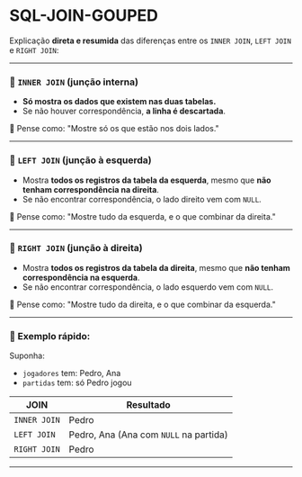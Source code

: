 # SQL-JOIN-GOUPED

Explicação **direta e resumida** das diferenças entre os `INNER JOIN`, `LEFT JOIN` e `RIGHT JOIN`:

---

### 🔗 `INNER JOIN` (junção interna)

* **Só mostra os dados que existem nas duas tabelas.**
* Se não houver correspondência, **a linha é descartada**.

🧠 Pense como: "Mostre só os que estão nos dois lados."

---

### 🔗 `LEFT JOIN` (junção à esquerda)

* Mostra **todos os registros da tabela da esquerda**, mesmo que **não tenham correspondência na direita**.
* Se não encontrar correspondência, o lado direito vem com `NULL`.

🧠 Pense como: "Mostre tudo da esquerda, e o que combinar da direita."

---

### 🔗 `RIGHT JOIN` (junção à direita)

* Mostra **todos os registros da tabela da direita**, mesmo que **não tenham correspondência na esquerda**.
* Se não encontrar correspondência, o lado esquerdo vem com `NULL`.

🧠 Pense como: "Mostre tudo da direita, e o que combinar da esquerda."

---

### 🧪 Exemplo rápido:

Suponha:

* `jogadores` tem: Pedro, Ana
* `partidas` tem: só Pedro jogou

| JOIN         | Resultado                              |
| ------------ | -------------------------------------- |
| `INNER JOIN` | Pedro                                  |
| `LEFT JOIN`  | Pedro, Ana (Ana com `NULL` na partida) |
| `RIGHT JOIN` | Pedro                                  |

---

